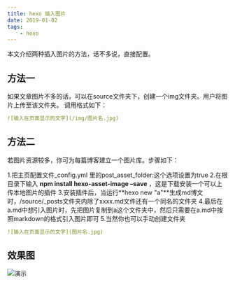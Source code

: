 ```yaml
---
title: hexo 插入图片
date: 2019-01-02
tags:
    - hexo
---
```

本文介绍两种插入图片的方法，话不多说，直接配置。
## 方法一
如果文章图片不多的话，可以在source文件夹下，创建一个img文件夹。用户将图片上传至该文件夹。
调用格式如下：
```yaml
![输入在页面显示的文字](/img/图片名.jpg)
```
## 方法二
若图片资源较多，你可为每篇博客建立一个图片库。步骤如下：

1.把主页配置文件_config.yml 里的post_asset_folder:这个选项设置为true
2.在根目录下输入 **npm install hexo-asset-image –save** ，这是下载安装一个可以上传本地图片的插件
3.安装插件后，当运行**hexo new "a"**生成md博文时，/source/_posts文件夹内除了xxxx.md文件还有一个同名的文件夹
4.最后在a.md中想引入图片时，先把图片复制到a这个文件夹中，然后只需要在a.md中按照markdown的格式引入图片即可
5.当然你也可以手动创建文件夹
```yaml
![输入在页面显示的文字](图片名.jpg)
```
## 效果图
![演示](/img/ms.jpg)

